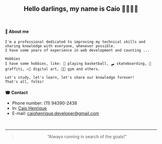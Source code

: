 <h2 align="center">Hello darlings, my name is Caio 🤜🏿🤛🏻</h2>

<br>

#### 📖 About me
```
I'm a professional dedicated to improving my technical skills and sharing knowledge with everyone, whenever possible.
I have some years of experience in web development and counting ...

Hobbies
I have some hobbies, like: 🏀 playing basketball, 🛹 skateboarding, 🎨 graffiti, ✍🏿 digital art, 🏋🏿 gym and others.

Let's study, let's learn, let's share our knowledge forever!
That's all, folks!
```

#### ☎ Contact
+ Phone number: (11) 94390-2438
+ In: [Caio Henrique](https://www.linkedin.com/in/caio-caldas-024627171/)
+ E-mail: <a href="mailto:caiohenrique.developer@gmail.com">caiohenrique.developer@gmail.com</a>

<br>

---
<blockquote align="center">“Always running in search of the goals!”</blockquote>